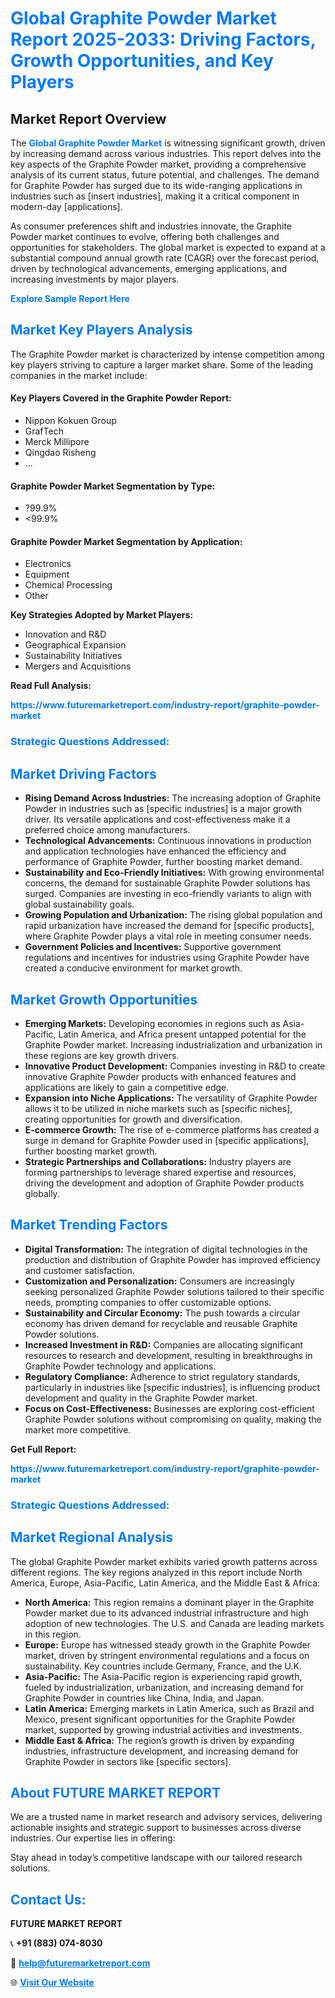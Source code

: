 <h1 style="color: #007BFF;">Global Graphite Powder Market Report 2025-2033: Driving Factors, Growth Opportunities, and Key Players</h1>

<section id="overview">
<h2>Market Report Overview</h2>
<p>The <a href="https://www.futuremarketreport.com/industry-report/graphite-powder-market" style="color: #007BFF; text-decoration: none;"><strong>Global Graphite Powder Market</strong></a> is witnessing significant growth, driven by increasing demand across various industries. This report delves into the key aspects of the Graphite Powder market, providing a comprehensive analysis of its current status, future potential, and challenges. The demand for Graphite Powder has surged due to its wide-ranging applications in industries such as [insert industries], making it a critical component in modern-day [applications].</p>
<p>As consumer preferences shift and industries innovate, the Graphite Powder market continues to evolve, offering both challenges and opportunities for stakeholders. The global market is expected to expand at a substantial compound annual growth rate (CAGR) over the forecast period, driven by technological advancements, emerging applications, and increasing investments by major players.</p>
</section>

<section id="overview">
<p><a href="https://www.futuremarketreport.com/request-sample/reportId=109108" style="color: #007BFF; text-decoration: none;"><strong>Explore Sample Report Here</strong></a></p>
</section>

<section id="key-players">
<h2 style="color: #007BFF;">Market Key Players Analysis</h2>
<p>The Graphite Powder market is characterized by intense competition among key players striving to capture a larger market share. Some of the leading companies in the market include:</p>
<h4>Key Players Covered in the Graphite Powder Report:</h4>
<ul><li>Nippon Kokuen Group</li><li>GrafTech</li><li>Merck Millipore</li><li>Qingdao Risheng</li><li>...</li></ul>
<h4>Graphite Powder Market Segmentation by Type:</h4>
<ul><li>?99.9%</li><li>&lt;99.9%</li></ul>

<h4>Graphite Powder Market Segmentation by Application:</h4>
<ul><li>Electronics</li><li>Equipment</li><li>Chemical Processing</li><li>Other</li></ul>
<p><strong>Key Strategies Adopted by Market Players:</strong></p>
<ul>
<li>Innovation and R&D</li>
<li>Geographical Expansion</li>
<li>Sustainability Initiatives</li>
<li>Mergers and Acquisitions</li>
</ul>
</section>

<section>
<p><strong>Read Full Analysis: </strong></p><a href="https://www.futuremarketreport.com/industry-report/graphite-powder-market" style="color: #007BFF; text-decoration: none;"><strong>https://www.futuremarketreport.com/industry-report/graphite-powder-market</strong></a>
<h3 style="color: #007BFF;">Strategic Questions Addressed:</h3>
</section>

<section id="driving-factors">
<h2 style="color: #007BFF;">Market Driving Factors</h2>
<ul>
<li><strong>Rising Demand Across Industries:</strong> The increasing adoption of Graphite Powder in industries such as [specific industries] is a major growth driver. Its versatile applications and cost-effectiveness make it a preferred choice among manufacturers.</li>
<li><strong>Technological Advancements:</strong> Continuous innovations in production and application technologies have enhanced the efficiency and performance of Graphite Powder, further boosting market demand.</li>
<li><strong>Sustainability and Eco-Friendly Initiatives:</strong> With growing environmental concerns, the demand for sustainable Graphite Powder solutions has surged. Companies are investing in eco-friendly variants to align with global sustainability goals.</li>
<li><strong>Growing Population and Urbanization:</strong> The rising global population and rapid urbanization have increased the demand for [specific products], where Graphite Powder plays a vital role in meeting consumer needs.</li>
<li><strong>Government Policies and Incentives:</strong> Supportive government regulations and incentives for industries using Graphite Powder have created a conducive environment for market growth.</li>
</ul>
</section>

<section id="growth-opportunities">
<h2 style="color: #007BFF;">Market Growth Opportunities</h2>
<ul>
<li><strong>Emerging Markets:</strong> Developing economies in regions such as Asia-Pacific, Latin America, and Africa present untapped potential for the Graphite Powder market. Increasing industrialization and urbanization in these regions are key growth drivers.</li>
<li><strong>Innovative Product Development:</strong> Companies investing in R&D to create innovative Graphite Powder products with enhanced features and applications are likely to gain a competitive edge.</li>
<li><strong>Expansion into Niche Applications:</strong> The versatility of Graphite Powder allows it to be utilized in niche markets such as [specific niches], creating opportunities for growth and diversification.</li>
<li><strong>E-commerce Growth:</strong> The rise of e-commerce platforms has created a surge in demand for Graphite Powder used in [specific applications], further boosting market growth.</li>
<li><strong>Strategic Partnerships and Collaborations:</strong> Industry players are forming partnerships to leverage shared expertise and resources, driving the development and adoption of Graphite Powder products globally.</li>
</ul>
</section>

<section id="trending-factors">
<h2 style="color: #007BFF;">Market Trending Factors</h2>
<ul>
<li><strong>Digital Transformation:</strong> The integration of digital technologies in the production and distribution of Graphite Powder has improved efficiency and customer satisfaction.</li>
<li><strong>Customization and Personalization:</strong> Consumers are increasingly seeking personalized Graphite Powder solutions tailored to their specific needs, prompting companies to offer customizable options.</li>
<li><strong>Sustainability and Circular Economy:</strong> The push towards a circular economy has driven demand for recyclable and reusable Graphite Powder solutions.</li>
<li><strong>Increased Investment in R&D:</strong> Companies are allocating significant resources to research and development, resulting in breakthroughs in Graphite Powder technology and applications.</li>
<li><strong>Regulatory Compliance:</strong> Adherence to strict regulatory standards, particularly in industries like [specific industries], is influencing product development and quality in the Graphite Powder market.</li>
<li><strong>Focus on Cost-Effectiveness:</strong> Businesses are exploring cost-efficient Graphite Powder solutions without compromising on quality, making the market more competitive.</li>
</ul>
</section>

<section>
<p><strong>Get Full Report: </strong></p><a href="https://www.futuremarketreport.com/industry-report/graphite-powder-market" style="color: #007BFF; text-decoration: none;"><strong>https://www.futuremarketreport.com/industry-report/graphite-powder-market</strong></a>
<h3 style="color: #007BFF;">Strategic Questions Addressed:</h3>
</section>


<section id="regional-analysis">
<h2 style="color: #007BFF;">Market Regional Analysis</h2>
<p>The global Graphite Powder market exhibits varied growth patterns across different regions. The key regions analyzed in this report include North America, Europe, Asia-Pacific, Latin America, and the Middle East & Africa:</p>
<ul>
<li><strong>North America:</strong> This region remains a dominant player in the Graphite Powder market due to its advanced industrial infrastructure and high adoption of new technologies. The U.S. and Canada are leading markets in this region.</li>
<li><strong>Europe:</strong> Europe has witnessed steady growth in the Graphite Powder market, driven by stringent environmental regulations and a focus on sustainability. Key countries include Germany, France, and the U.K.</li>
<li><strong>Asia-Pacific:</strong> The Asia-Pacific region is experiencing rapid growth, fueled by industrialization, urbanization, and increasing demand for Graphite Powder in countries like China, India, and Japan.</li>
<li><strong>Latin America:</strong> Emerging markets in Latin America, such as Brazil and Mexico, present significant opportunities for the Graphite Powder market, supported by growing industrial activities and investments.</li>
<li><strong>Middle East & Africa:</strong> The region’s growth is driven by expanding industries, infrastructure development, and increasing demand for Graphite Powder in sectors like [specific sectors].</li>
</ul>
</section>

<footer>
<h2 style="color: #007BFF;">About FUTURE MARKET REPORT</h2>
<p>We are a trusted name in market research and advisory services, delivering actionable insights and strategic support to businesses across diverse industries. Our expertise lies in offering:</p>

<p>Stay ahead in today’s competitive landscape with our tailored research solutions.</p>

<h2 style="color: #007BFF;">Contact Us:</h2>
<p><strong>FUTURE MARKET REPORT</strong></p>
<p>📞 <strong>+91 (883) 074-8030</strong></p>
<p>📧 <strong><a href="mailto:help@futuremarketreport.com" style="color: #007BFF;">help@futuremarketreport.com</a></strong></p>
<p>🌐 <strong><a href="https://www.futuremarketreport.com/" style="color: #007BFF;">Visit Our Website</a></strong></p>
</footer>